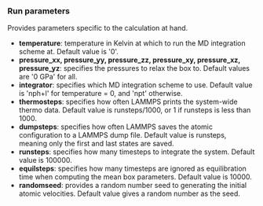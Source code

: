 ### Run parameters

Provides parameters specific to the calculation at hand.

- __temperature__: temperature in Kelvin at which to run the MD integration scheme at.  Default value is '0'.
- __pressure_xx, pressure_yy, pressure_zz, pressure_xy, pressure_xz, pressure_yz__: specifies the pressures to relax the box to.  Default values are '0 GPa' for all.
- __integrator__: specifies which MD integration scheme to use.  Default value is 'nph+l' for temperature = 0, and 'npt' otherwise.
- __thermosteps__: specifies how often LAMMPS prints the system-wide thermo data.  Default value is runsteps/1000, or 1 if runsteps is less than 1000.
- __dumpsteps__: specifies how often LAMMPS saves the atomic configuration to a LAMMPS dump file.  Default value is runsteps, meaning only the first and last states are saved.
- __runsteps__: specifies how many timesteps to integrate the system.  Default value is 100000.
- __equilsteps__: specifies how many timesteps are ignored as equilibration time when computing the mean box parameters.  Default value is 10000.
- __randomseed__: provides a random number seed to generating the initial atomic velocities.  Default value gives a random number as the seed.
